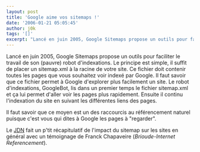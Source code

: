 ```yaml
---
layout: post
title: 'Google aime vos sitemaps !'
date: '2006-01-21 05:05:45'
author: j0k
tags: '[]'
excerpt: "Lancé en juin 2005, Google Sitemaps propose un outils pour faciliter le travail de son (pauvre) robot d'indexations. Le principe est simple, il suffit de placer un sitemap.xml à la racine de votre site. Ce fichier doit contenir toutes les pages que vous souhaitez voir indexé par Google.     \nIl faut savoir que ce fichier permet à Google d'explorer plus facilement      …"
---
```


Lancé en juin 2005, Google Sitemaps propose un outils pour faciliter le travail de son (pauvre) robot d'indexations. Le principe est simple, il suffit de placer un sitemap.xml à la racine de votre site. Ce fichier doit contenir toutes les pages que vous souhaitez voir indexé par Google.
Il faut savoir que ce fichier permet à Google d'explorer plus facilement un site. Le robot d'indexations, GoogleBot, lis dans un premier temps le fichier sitemap.xml et ça lui permet d'aller voir les pages plus rapidement. Ensuite il continu l'indexation du site en suivant les différentes liens des pages.

Il faut savoir que ce moyen est un des raccourcis au référencement naturel puisque c'est vous qui dites à Google les pages à &quot;regarder&quot;.

Le [JDN](http://solutions.journaldunet.com/0601/060112_google-sitemaps.shtml) fait un p'tit récapitulatif de l'impact du sitemap sur les sites en général avec un témoignage de Franck Chapaveire (*Brioude-Internet Referencement*).

